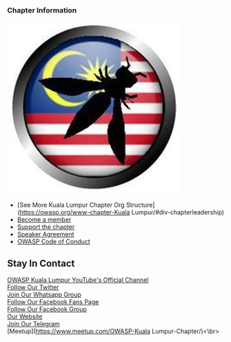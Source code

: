 ### Chapter Information

![OWASP Kuala Lumpur Chapter](owaspmy.jpeg
"OWASP Kuala Lumpur Chapter")

* [See More Kuala Lumpur Chapter Org Structure](https://owasp.org/www-chapter-Kuala Lumpur/#div-chapterleadership)
* [Become a member](https://owasp.org/membership/)
* [Support the chapter](https://owasp.org/donate/)
* [Speaker Agreement](https://owasp.org/www-policy/legal/speaker-agreement)
* [OWASP Code of Conduct](https://owasp.org/www-policy/operational/code-of-conduct)

## Stay In Contact
[OWASP Kuala Lumpur YouTube's Official Channel](https://www.youtube.com/channel/)<br>
[Follow Our Twitter](http://twitter.com/owaspmy)<br>
[Join Our Whatsapp Group](https://chat.whatsapp.com/invite/)<br>
[Follow Our Facebook Fans Page](http://www.facebook.com/OWASP.Malaysia)<br>
[Follow Our Facebook Group](http://www.facebook.com/groups/owaspmy)<br>
[Our Website](http://www.OWASP.my)<br>
[Join Our Telegram](https://t.me/joinchat/)<br>
[Meetup](https://www.meetup.com/OWASP-Kuala Lumpur-Chapter/)<\br>
